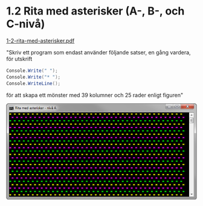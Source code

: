1.2 Rita med asterisker (A-, B-, och C-nivå)
============================================
[1-2-rita-med-asterisker.pdf](https://github.com/1dv402/kursmaterial/raw/master/Laborationsuppgifter/1-2-rita-med-asterisker.pdf)

"Skriv ett program som endast använder följande satser, en gång vardera, för utskrift

```csharp
Console.Write(" ");
Console.Write("* ");
Console.WriteLine();
```

för att skapa ett mönster med 39 kolumner och 25 rader enligt figuren"

![ScreenShot](README.png)
